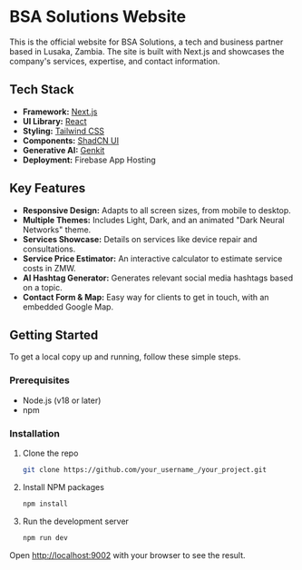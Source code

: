 # BSA Solutions Website

This is the official website for BSA Solutions, a tech and business partner based in Lusaka, Zambia. The site is built with Next.js and showcases the company's services, expertise, and contact information.

## Tech Stack

*   **Framework:** [Next.js](https://nextjs.org/)
*   **UI Library:** [React](https://reactjs.org/)
*   **Styling:** [Tailwind CSS](https://tailwindcss.com/)
*   **Components:** [ShadCN UI](https://ui.shadcn.com/)
*   **Generative AI:** [Genkit](https://firebase.google.com/docs/genkit)
*   **Deployment:** Firebase App Hosting

## Key Features

*   **Responsive Design:** Adapts to all screen sizes, from mobile to desktop.
*   **Multiple Themes:** Includes Light, Dark, and an animated "Dark Neural Networks" theme.
*   **Services Showcase:** Details on services like device repair and consultations.
*   **Service Price Estimator:** An interactive calculator to estimate service costs in ZMW.
*   **AI Hashtag Generator:** Generates relevant social media hashtags based on a topic.
*   **Contact Form & Map:** Easy way for clients to get in touch, with an embedded Google Map.

## Getting Started

To get a local copy up and running, follow these simple steps.

### Prerequisites

*   Node.js (v18 or later)
*   npm

### Installation

1.  Clone the repo
    ```sh
    git clone https://github.com/your_username_/your_project.git
    ```
2.  Install NPM packages
    ```sh
    npm install
    ```
3.  Run the development server
    ```sh
    npm run dev
    ```

Open [http://localhost:9002](http://localhost:9002) with your browser to see the result.

